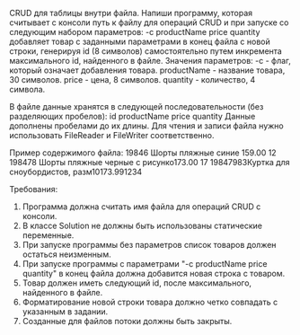 CRUD для таблицы внутри файла.
Напиши программу, которая считывает с консоли путь к файлу для операций CRUD и при запуске со следующим набором
параметров:
-c productName price quantity
добавляет товар с заданными параметрами в конец файла с новой строки, генерируя id (8 символов) самостоятельно путем
инкремента максимального id, найденного в файле.
Значения параметров:
-c - флаг, который означает добавления товара.
productName - название товара, 30 символов.
price - цена, 8 символов.
quantity - количество, 4 символа.

В файле данные хранятся в следующей последовательности (без разделяющих пробелов):
id productName price quantity
Данные дополнены пробелами до их длины.
Для чтения и записи файла нужно использовать FileReader и FileWriter соответственно.

Пример содержимого файла:
19846 Шорты пляжные синие 159.00 12
198478 Шорты пляжные черные с рисунко173.00 17
19847983Куртка для сноубордистов, разм10173.991234

Требования:

1. Программа должна считать имя файла для операций CRUD с консоли.
2. В классе Solution не должны быть использованы статические переменные.
3. При запуске программы без параметров список товаров должен остаться неизменным.
4. При запуске программы с параметрами &quot;-c productName price quantity&quot; в конец файла должна добавится новая
   строка с товаром.
5. Товар должен иметь следующий id, после максимального, найденного в файле.
6. Форматирование новой строки товара должно четко совпадать с указанным в задании.
7. Созданные для файлов потоки должны быть закрыты.
